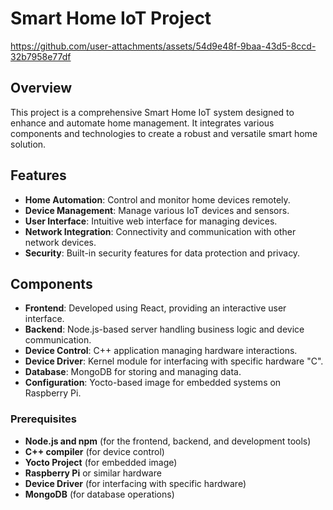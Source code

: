 # Smart Home IoT Project

https://github.com/user-attachments/assets/54d9e48f-9baa-43d5-8ccd-32b7958e77df

## Overview

This project is a comprehensive Smart Home IoT system designed to enhance and automate home management. It integrates various components and technologies to create a robust and versatile smart home solution.

## Features

- **Home Automation**: Control and monitor home devices remotely.
- **Device Management**: Manage various IoT devices and sensors.
- **User Interface**: Intuitive web interface for managing devices.
- **Network Integration**: Connectivity and communication with other network devices.
- **Security**: Built-in security features for data protection and privacy.

## Components

- **Frontend**: Developed using React, providing an interactive user interface.
- **Backend**: Node.js-based server handling business logic and device communication.
- **Device Control**: C++ application managing hardware interactions.
- **Device Driver**: Kernel module for interfacing with specific hardware "C".
- **Database**: MongoDB for storing and managing data.
- **Configuration**: Yocto-based image for embedded systems on Raspberry Pi.
  
### Prerequisites

- **Node.js and npm** (for the frontend, backend, and development tools)
- **C++ compiler** (for device control)
- **Yocto Project** (for embedded image)
- **Raspberry Pi** or similar hardware
- **Device Driver** (for interfacing with specific hardware)
- **MongoDB** (for database operations)





